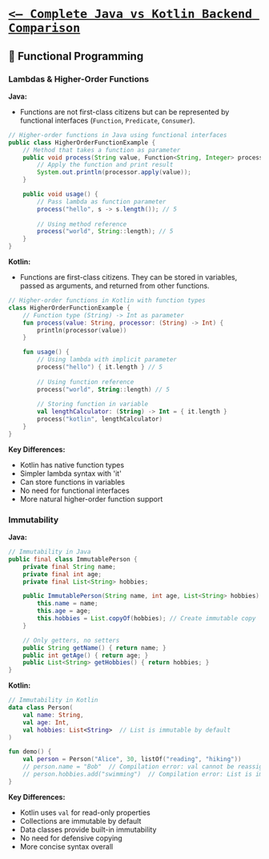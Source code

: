 # [`<— Complete Java vs Kotlin Backend Comparison`](../README.md)

## 🧠 Functional Programming

### Lambdas & Higher-Order Functions

**Java:**

- Functions are not first-class citizens but can be represented by functional interfaces (`Function`, `Predicate`, `Consumer`).

```java
// Higher-order functions in Java using functional interfaces
public class HigherOrderFunctionExample {
    // Method that takes a function as parameter
    public void process(String value, Function<String, Integer> processor) {
        // Apply the function and print result
        System.out.println(processor.apply(value));
    }

    public void usage() {
        // Pass lambda as function parameter
        process("hello", s -> s.length()); // 5
        
        // Using method reference
        process("world", String::length); // 5
    }
}
```

**Kotlin:**

- Functions are first-class citizens. They can be stored in variables, passed as arguments, and returned from other functions.

```kotlin
// Higher-order functions in Kotlin with function types
class HigherOrderFunctionExample {
    // Function type (String) -> Int as parameter
    fun process(value: String, processor: (String) -> Int) {
        println(processor(value))
    }

    fun usage() {
        // Using lambda with implicit parameter
        process("hello") { it.length } // 5
        
        // Using function reference
        process("world", String::length) // 5
        
        // Storing function in variable
        val lengthCalculator: (String) -> Int = { it.length }
        process("kotlin", lengthCalculator)
    }
}
```

**Key Differences:**
- Kotlin has native function types
- Simpler lambda syntax with 'it'
- Can store functions in variables
- No need for functional interfaces
- More natural higher-order function support

### Immutability

**Java:**
```java
// Immutability in Java
public final class ImmutablePerson {
    private final String name;
    private final int age;
    private final List<String> hobbies;

    public ImmutablePerson(String name, int age, List<String> hobbies) {
        this.name = name;
        this.age = age;
        this.hobbies = List.copyOf(hobbies); // Create immutable copy
    }

    // Only getters, no setters
    public String getName() { return name; }
    public int getAge() { return age; }
    public List<String> getHobbies() { return hobbies; }
}
```

**Kotlin:**
```kotlin
// Immutability in Kotlin
data class Person(
    val name: String,
    val age: Int,
    val hobbies: List<String>  // List is immutable by default
)

fun demo() {
    val person = Person("Alice", 30, listOf("reading", "hiking"))
    // person.name = "Bob"  // Compilation error: val cannot be reassigned
    // person.hobbies.add("swimming")  // Compilation error: List is immutable
}
```

**Key Differences:**
- Kotlin uses `val` for read-only properties
- Collections are immutable by default
- Data classes provide built-in immutability
- No need for defensive copying
- More concise syntax overall

